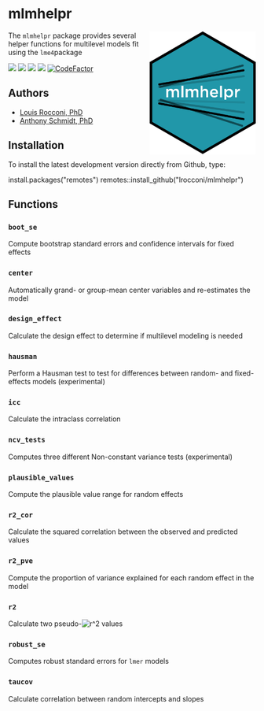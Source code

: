 
# mlmhelpr

<img src="man/figures/mlmhelpr_hex.png" align="right" height=250/>

The `mlmhelpr` package provides  several helper functions for multilevel models fit using the `lme4`package

<!-- README.md is generated from README.Rmd. Please edit README.Rmd only -->
<!-- badges: start -->

[![](https://www.r-pkg.org/badges/version/mlmhelpr?color=red)](https://cran.r-project.org/package=mlmhelpr)
[![](https://img.shields.io/badge/status-under%20development-orange.svg)](https://github.com/lrocconi/mlmhelpr)
[![](https://img.shields.io/badge/devel%20version-0.1-blue.svg)](https://github.com/lrocconi/mlmhelpr)
[![](https://img.shields.io/github/last-commit/lrocconi/mlmhelpr.svg)](https://github.com/lrocconi/mlmhelpr/commits/main)
[![CodeFactor](https://www.codefactor.io/repository/github/lrocconi/mlmhelpr/badge)](https://www.codefactor.io/repository/github/lrocconi/mlmhelpr)

<!-- badges: end -->

## Authors

-   [Louis Rocconi, PhD](https://lrocconi.github.io/)
-   [Anthony Schmidt, PhD](https://www.anthonyschmidt.co/)

## Installation

To install the latest development version directly from Github, type:

install.packages("remotes")
remotes::install_github("lrocconi/mlmhelpr")

## Functions

### `boot_se`

Compute bootstrap standard errors and confidence intervals for fixed
effects

### `center`

Automatically grand- or group-mean center variables and re-estimates the
model

### `design_effect`

Calculate the design effect to determine if multilevel modeling is
needed

### `hausman`

Perform a Hausman test to test for differences between random- and
fixed-effects models (experimental)

### `icc`

Calculate the intraclass correlation

### `ncv_tests`

Computes three different Non-constant variance tests (experimental)

### `plausible_values`

Compute the plausible value range for random effects

### `r2_cor`

Calculate the squared correlation between the observed and predicted
values

### `r2_pve`

Compute the proportion of variance explained for each random effect in
the model

### `r2`

Calculate two
pseudo-![r^2](https://latex.codecogs.com/png.image?%5Cdpi%7B110%7D&space;%5Cbg_white&space;r%5E2 "r^2")
values

### `robust_se`

Computes robust standard errors for `lmer` models

### `taucov`

Calculate correlation between random intercepts and slopes
